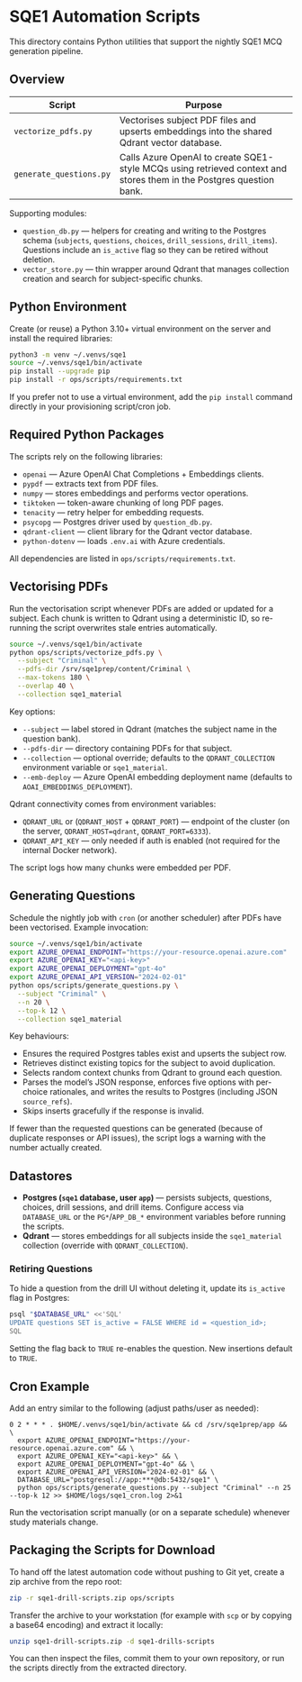 # SQE1 Automation Scripts

This directory contains Python utilities that support the nightly SQE1 MCQ generation pipeline.

## Overview

| Script | Purpose |
| --- | --- |
| `vectorize_pdfs.py` | Vectorises subject PDF files and upserts embeddings into the shared Qdrant vector database. |
| `generate_questions.py` | Calls Azure OpenAI to create SQE1-style MCQs using retrieved context and stores them in the Postgres question bank. |

Supporting modules:

* `question_db.py` — helpers for creating and writing to the Postgres schema (`subjects`, `questions`, `choices`, `drill_sessions`, `drill_items`). Questions include an `is_active` flag so they can be retired without deletion.
* `vector_store.py` — thin wrapper around Qdrant that manages collection creation and search for subject-specific chunks.

## Python Environment

Create (or reuse) a Python 3.10+ virtual environment on the server and install the required libraries:

```bash
python3 -m venv ~/.venvs/sqe1
source ~/.venvs/sqe1/bin/activate
pip install --upgrade pip
pip install -r ops/scripts/requirements.txt
```

If you prefer not to use a virtual environment, add the `pip install` command directly in your provisioning script/cron job.

## Required Python Packages

The scripts rely on the following libraries:

* `openai` — Azure OpenAI Chat Completions + Embeddings clients.
* `pypdf` — extracts text from PDF files.
* `numpy` — stores embeddings and performs vector operations.
* `tiktoken` — token-aware chunking of long PDF pages.
* `tenacity` — retry helper for embedding requests.
* `psycopg` — Postgres driver used by `question_db.py`.
* `qdrant-client` — client library for the Qdrant vector database.
* `python-dotenv` — loads `.env.ai` with Azure credentials.

All dependencies are listed in `ops/scripts/requirements.txt`.

## Vectorising PDFs

Run the vectorisation script whenever PDFs are added or updated for a subject. Each chunk is written to Qdrant using a deterministic ID, so re-running the script overwrites stale entries automatically.

```bash
source ~/.venvs/sqe1/bin/activate
python ops/scripts/vectorize_pdfs.py \
  --subject "Criminal" \
  --pdfs-dir /srv/sqe1prep/content/Criminal \
  --max-tokens 180 \
  --overlap 40 \
  --collection sqe1_material
```

Key options:

* `--subject` — label stored in Qdrant (matches the subject name in the question bank).
* `--pdfs-dir` — directory containing PDFs for that subject.
* `--collection` — optional override; defaults to the `QDRANT_COLLECTION` environment variable or `sqe1_material`.
* `--emb-deploy` — Azure OpenAI embedding deployment name (defaults to `AOAI_EMBEDDINGS_DEPLOYMENT`).

Qdrant connectivity comes from environment variables:

* `QDRANT_URL` or (`QDRANT_HOST` + `QDRANT_PORT`) — endpoint of the cluster (on the server, `QDRANT_HOST=qdrant`, `QDRANT_PORT=6333`).
* `QDRANT_API_KEY` — only needed if auth is enabled (not required for the internal Docker network).

The script logs how many chunks were embedded per PDF.

## Generating Questions

Schedule the nightly job with `cron` (or another scheduler) after PDFs have been vectorised. Example invocation:

```bash
source ~/.venvs/sqe1/bin/activate
export AZURE_OPENAI_ENDPOINT="https://your-resource.openai.azure.com"
export AZURE_OPENAI_KEY="<api-key>"
export AZURE_OPENAI_DEPLOYMENT="gpt-4o"
export AZURE_OPENAI_API_VERSION="2024-02-01"
python ops/scripts/generate_questions.py \
  --subject "Criminal" \
  --n 20 \
  --top-k 12 \
  --collection sqe1_material
```

Key behaviours:

* Ensures the required Postgres tables exist and upserts the subject row.
* Retrieves distinct existing topics for the subject to avoid duplication.
* Selects random context chunks from Qdrant to ground each question.
* Parses the model’s JSON response, enforces five options with per-choice rationales, and writes the results to Postgres (including JSON `source_refs`).
* Skips inserts gracefully if the response is invalid.

If fewer than the requested questions can be generated (because of duplicate responses or API issues), the script logs a warning with the number actually created.

## Datastores

* **Postgres (`sqe1` database, user `app`)** — persists subjects, questions, choices, drill sessions, and drill items. Configure access via `DATABASE_URL` or the `PG*`/`APP_DB_*` environment variables before running the scripts.
* **Qdrant** — stores embeddings for all subjects inside the `sqe1_material` collection (override with `QDRANT_COLLECTION`).

### Retiring Questions

To hide a question from the drill UI without deleting it, update its `is_active` flag in Postgres:

```bash
psql "$DATABASE_URL" <<'SQL'
UPDATE questions SET is_active = FALSE WHERE id = <question_id>;
SQL
```

Setting the flag back to `TRUE` re-enables the question. New insertions default to `TRUE`.

## Cron Example

Add an entry similar to the following (adjust paths/user as needed):

```
0 2 * * * . $HOME/.venvs/sqe1/bin/activate && cd /srv/sqe1prep/app && \
  export AZURE_OPENAI_ENDPOINT="https://your-resource.openai.azure.com" && \
  export AZURE_OPENAI_KEY="<api-key>" && \
  export AZURE_OPENAI_DEPLOYMENT="gpt-4o" && \
  export AZURE_OPENAI_API_VERSION="2024-02-01" && \
  DATABASE_URL="postgresql://app:***@db:5432/sqe1" \
  python ops/scripts/generate_questions.py --subject "Criminal" --n 25 --top-k 12 >> $HOME/logs/sqe1_cron.log 2>&1
```

Run the vectorisation script manually (or on a separate schedule) whenever study materials change.

## Packaging the Scripts for Download

To hand off the latest automation code without pushing to Git yet, create a zip archive from the repo root:

```bash
zip -r sqe1-drill-scripts.zip ops/scripts
```

Transfer the archive to your workstation (for example with `scp` or by copying a base64 encoding) and extract it locally:

```bash
unzip sqe1-drill-scripts.zip -d sqe1-drills-scripts
```

You can then inspect the files, commit them to your own repository, or run the scripts directly from the extracted directory.
